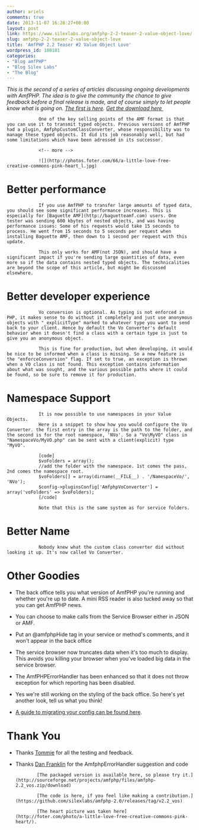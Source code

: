 ```yaml
---
author: ariels
comments: true
date: 2013-11-07 16:28:27+00:00
layout: post
link: https://www.silexlabs.org/amfphp-2-2-teaser-2-value-object-love/
slug: amfphp-2-2-teaser-2-value-object-love
title: 'AmfPHP 2.2 Teaser #2 Value Object Love'
wordpress_id: 180181
categories:
- "Blog amfPHP"
- "Blog Silex Labs"
- "The Blog"
---
```


_This is the second of a series of articles discussing ongoing developments with AmfPHP. The idea is to give the community the chance to give feedback before a final release is made, and of course simply to let people know what is going on. [The first is here](https://www.silexlabs.org/179725/the-blog/amfphp-2-2-teaser-1-putting-your-code-comments-to-good-use/). [Get the download here ](http://sourceforge.net/projects/amfphp/files/amfphp-2.2_vos.zip/download)_

				One of the key selling points of the AMF format is that you can use it to transmit typed objects. Previous versions of AmfPHP had a plugin, AmfphpCustomClassConverter, whose responsibility was to manage these typed objects. It did its job reasonably well, but had some limitations which have been adressed in its successor.

				<!-- more -->

				![](http://photos.foter.com/66/a-little-love-free-creative-commons-pink-heart_l.jpg)


# Better performance


				If you use AmfPHP to transfer large amounts of typed data, you should see some significant performance increases. This is especially for [Baguette AMF](http://baguetteamf.com) users. One tester was sending 600 kbytes of nested objects, and was having performance issues: Some of his requests would take 15 seconds to process. He went from 15 seconds to 5 seconds per request when installing Baguette AMF, then down to 1 second per request with this update.

				This only works for AMF(not JSON), and should have a significant impact if you're sending large quantities of data, even more so if the data contains nested typed objects. The technicalities are beyond the scope of this article, but might be discussed elsewhere.


# Better developer experience


				Vo conversion is optional. As typing is not enforced in PHP, it makes sense to do without it completely and just use anonymous objects with "_explicitType" marked to whatever type you want to send back to your client. Hence by default the Vo Converter's default behavior when it doesn't find a class with a certain type is just to give you an anonymous object.

				This is fine for production, but when developing, it would be nice to be informed when a class is missing. So a new feature is the "enforceConversion" flag. If set to true, an exception is thrown when a VO class is not found. This exception contains information about what was sought, and the various possible paths where it could be found, so be sure to remove it for production.


# Namespace Support


				It is now possible to use namespaces in your Value Objects.
				Here is a snippet to show how you would configure the Vo Converter. the first entry in the array is the path to the folder, and the second is for the root namespace, 'NVo'. So a "Vo\MyVO" class in "NamespaceVo/MyVO.php" can be sent with a client(explicit) type "MyVO".

				[code]
				$voFolders = array();
				//add the folder with the namespace. 1st comes the pass, 2nd comes the namespace root.
				$voFolders[] = array(dirname(__FILE__) . '/NamespaceVo/', 'NVo');
				$config->pluginsConfig['AmfphpVoConverter'] = array('voFolders' => $voFolders);
				[/code]

				Note that this is the same system as for service folders.


# Better Name


				Nobody knew what the custom class converter did without looking it up. It's now called Vo Converter.


# Other Goodies






  * The back office tells you what version of AmfPHP you're running and whether you're up to date. A mini RSS reader is also tucked away so that you can get AmfPHP news.


  * You can choose to make calls from the Service Browser either in JSON or AMF.


  * Put an @amfphpHide tag in your service or method's comments, and it won't appear in the back office


  * The service browser now truncates data when it's too much to display. This avoids you killing your browser when you've loaded big data in the service browser.


  * The AmfPHPErrorHandler has been enhanced so that it does not throw exception for which reporting has been disabled.


  * Yes we're still working on the styling of the back office. So here's yet another look, tell us what you think!


  * [A guide to migrating your config can be found here](www.silexlabs.org/amfphp/documentation/upgrading-from-2-0-x-and-2-1-x-to-2-2/).




# Thank You






  * Thanks [Tommie](https://twitter.com/tomvanmechgelen) for all the testing and feedback.


  * Thanks [Dan Franklin](https://www.silexlabs.org/members/danfranklinusa/) for the AmfphpErrorHandler suggestion and code


				[The packaged version is available here, so please try it.](http://sourceforge.net/projects/amfphp/files/amfphp-2.2_vos.zip/download)

				[The code is here, if you feel like making a contribution.](https://github.com/silexlabs/amfphp-2.0/releases/tag/v2.2_vos)

				[The heart picture was taken here](http://foter.com/photo/a-little-love-free-creative-commons-pink-heart/).
